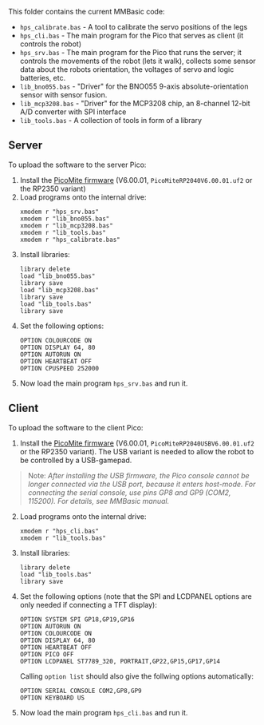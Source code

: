 This folder contains the current MMBasic code:

- `hps_calibrate.bas` - A tool to calibrate the servo positions of the legs
- `hps_cli.bas` - The main program for the Pico that serves as client (it controls the robot) 
- `hps_srv.bas` - The main program for the Pico that runs the server; it controls the movements of the robot (lets it walk), collects some sensor data about the robots orientation, the voltages of servo and logic batteries, etc.
- `lib_bno055.bas` - "Driver" for the BNO055 9-axis absolute-orientation sensor with sensor fusion.
- `lib_mcp3208.bas` - "Driver" for the MCP3208 chip, an 8-channel 12-bit A/D converter with SPI interface
- `lib_tools.bas` - A collection of tools in form of a library

## Server
To upload the software to the server Pico:
1. Install the [PicoMite firmware](https://geoffg.net/Downloads/picomite/PicoMite_Firmware.zip) (V6.00.01, `PicoMiteRP2040V6.00.01.uf2` or the RP2350 variant)
2. Load programs onto the internal drive:
   ```
   xmodem r "hps_srv.bas"
   xmodem r "lib_bno055.bas"
   xmodem r "lib_mcp3208.bas"
   xmodem r "lib_tools.bas"
   xmodem r "hps_calibrate.bas"
   ```
3. Install libraries:
   ```
   library delete
   load "lib_bno055.bas"
   library save
   load "lib_mcp3208.bas"
   library save
   load "lib_tools.bas"
   library save
   ```
4. Set the following options:
   ```
   OPTION COLOURCODE ON
   OPTION DISPLAY 64, 80   
   OPTION AUTORUN ON
   OPTION HEARTBEAT OFF
   OPTION CPUSPEED 252000
   ```
5. Now load the main program `hps_srv.bas` and run it.
     
## Client
To upload the software to the client Pico:
1. Install the [PicoMite firmware](https://geoffg.net/Downloads/picomite/PicoMite_Firmware.zip) (V6.00.01, `PicoMiteRP2040USBV6.00.01.uf2` or the RP2350 variant). The USB variant is needed to allow the robot to be controlled by a USB-gamepad.

> Note: _After installing the USB firmware, the Pico console cannot be longer connected via the USB port, because it enters host-mode. For connecting the serial console, use pins GP8 and GP9 (COM2, 115200). For details, see MMBasic manual._

2. Load programs onto the internal drive:
   ```
   xmodem r "hps_cli.bas"
   xmodem r "lib_tools.bas"
   ```
3. Install libraries:
   ```
   library delete
   load "lib_tools.bas"
   library save
   ```
4. Set the following options (note that the SPI and LCDPANEL options are only needed if connecting a TFT display):
   ```
   OPTION SYSTEM SPI GP18,GP19,GP16
   OPTION AUTORUN ON
   OPTION COLOURCODE ON
   OPTION DISPLAY 64, 80
   OPTION HEARTBEAT OFF
   OPTION PICO OFF
   OPTION LCDPANEL ST7789_320, PORTRAIT,GP22,GP15,GP17,GP14
   ```
   Calling `option list` should also give the follwing options automatically:
   ```
   OPTION SERIAL CONSOLE COM2,GP8,GP9
   OPTION KEYBOARD US
   ```
   
5. Now load the main program `hps_cli.bas` and run it.
